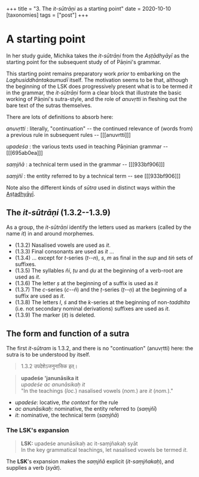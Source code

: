 +++
title = "3. The *it-sūtrāṇi* as a starting point"
date = 2020-10-10
[taxonomies]
tags = ["post"]
+++

# A starting point

In her study guide, Michika takes the *it-sūtrāṇi* from the *Aṣṭādhyāyī* as the
starting point for the subsequent study of of Pāṇini's grammar.

This starting point remains preparatory work *prior* to embarking on the
*Laghusiddhāntakaumudī* itself. The motivation seems to be that, although the
beginning of the LSK does progressively present what is to be termed *it* in the
grammar, the *it-sūtrāṇi* form a clear block that illustrate the basic working
of Pāṇini's sutra-style, and the role of *anuvṛtti* in fleshing out the bare
text of the sutras themselves.

There are lots of definitions to absorb here:

*anuvṛtti*
: literally, "continuation" -- the continued relevance of (words from) a previous rule in subsequent rules -- [[[anuvrtti]]]

*upadeśa*
: the various texts used in teaching Pāṇinian grammar -- [[[695ab0ea]]]

*saṃjñā*
: a technical term used in the grammar -- [[[933bf906]]]

*saṃjñī*
: the entity referred to by a technical term -- see [[[933bf906]]]

Note also the different kinds of *sūtra* used in distinct ways within the [Aṣṭadhyāyī](@/texts/astadhyayi.md).

## The *it-sūtrāṇi* (1.3.2--1.3.9)

As a group, the *it-sūtrāṇi* identify the letters used as markers (called by the name *it*) in and around morphemes.

- (1.3.2) Nasalised vowels are used as *it*.
- (1.3.3) Final consonants are used as *it* ...
- (1.3.4) ... except for *t*-series (*t--n*), *s*, *m* as final in the *sup* and *tiṅ* sets of suffixes.
- (1.3.5) The syllables *ñi*, *ṭu* and *ḍu* at the beginning of a verb-root are used as *it*.
- (1.3.6) The letter *ṣ* at the beginning of a suffix is used as *it*
- (1.3.7) The *c*-series (*c--ñ*) and the *ṭ*-series (*ṭ--ṇ*) at the beginning of a suffix are used as *it*.
- (1.3.8) The letters *l*, *ś* and the *k*-series at the beginning of non-*taddhita* (i.e. not secondary nominal derivations) suffixes are used as *it*.
- (1.3.9) The marker (*it*) is deleted.

## The form and function of a sutra

The first *it-sūtram* is 1.3.2, and there is no "continuation" (anuvṛtti) here: the sutra is to be understood by itself.

> <span class="devanagari"> 1.3.2 उपदेशेऽजनुनासिक इत्।

> **upadeśe 'janunāsika it** \
> *upadeśe ac anunāsikaḥ it* \
> "In the teachings (*loc.*) nasalised vowels (*nom.*) are *it* (*nom.*)."

- *upadeśe*: locative, *the context* for the rule
- *ac anunāsikaḥ*: nominative, the entity referred to (*saṃjñī*)
- *it*: nominative, the technical term (*saṃjñā*)

### The **LSK**'s expansion

> **LSK:** upadeśe anunāsikaḥ ac it-saṃjñakaḥ syāt \
> In the key grammatical teachings, let nasalised vowels be termed *it*.

The **LSK**'s expansion makes the *saṃjñā* explicit (*it-saṃjñakaḥ*), and supplies a verb (*syāt*).

